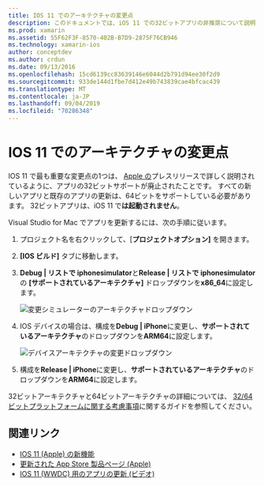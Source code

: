 ```yaml
---
title: IOS 11 でのアーキテクチャの変更点
description: このドキュメントでは、iOS 11 での32ビットアプリの非推奨について説明します。 また、64ビットアーキテクチャを対象とするようにアプリケーションを更新する方法についても説明します。
ms.prod: xamarin
ms.assetid: 55F62F3F-8570-402B-B7D9-2875F76CB946
ms.technology: xamarin-ios
author: conceptdev
ms.author: crdun
ms.date: 09/13/2016
ms.openlocfilehash: 15cd6139cc83639146e6044d2b791d94ee30f2d9
ms.sourcegitcommit: 933de144d1fbe7d412e49b743839cae4bfcac439
ms.translationtype: MT
ms.contentlocale: ja-JP
ms.lasthandoff: 09/04/2019
ms.locfileid: "70286348"
---
```

# <a name="architecture-changes-in-ios-11"></a>IOS 11 でのアーキテクチャの変更点

IOS 11 で最も重要な変更点の1つは、 [Apple の](https://developer.apple.com/news/?id=06282017b)プレスリリースで詳しく説明されているように、アプリの32ビットサポートが廃止されたことです。 すべての新しいアプリと既存のアプリの更新は、64ビットをサポートしている必要があります。 32ビットアプリは、iOS 11 で**は起動されません**。

Visual Studio for Mac でアプリを更新するには、次の手順に従います。

1. プロジェクト名を右クリックして、[**プロジェクトオプション]** を開きます。
2. **[IOS ビルド]** タブに移動します。
3. **Debug | リストで iphonesimulator**と**Release | リストで iphonesimulator**の **[サポートされているアーキテクチャ]** ドロップダウンを**x86_64**に設定します。

    ![変更シミュレーターのアーキテクチャドロップダウン](architecture-changes-images/image1.png)

4. IOS デバイスの場合は、構成を**Debug | iPhone**に変更し、**サポートされているアーキテクチャ**のドロップダウンを**ARM64**に設定します。

    ![デバイスアーキテクチャの変更ドロップダウン](architecture-changes-images/image2.png)

5. 構成を**Release | iPhone**に変更し、**サポートされているアーキテクチャ**のドロップダウンを**ARM64**に設定します。

32ビットアーキテクチャと64ビットアーキテクチャの詳細については、 [32/64 ビットプラットフォームに関する考慮事項](~/cross-platform/macios/32-and-64/index.md#ios)に関するガイドを参照してください。

## <a name="related-links"></a>関連リンク

- [IOS 11 (Apple) の新機能](https://developer.apple.com/ios/)
- [更新された App Store 製品ページ (Apple)](https://developer.apple.com/app-store/product-page/)
- [IOS 11 (WWDC) 用のアプリの更新 (ビデオ)](https://developer.apple.com/videos/play/wwdc2017/204/)
